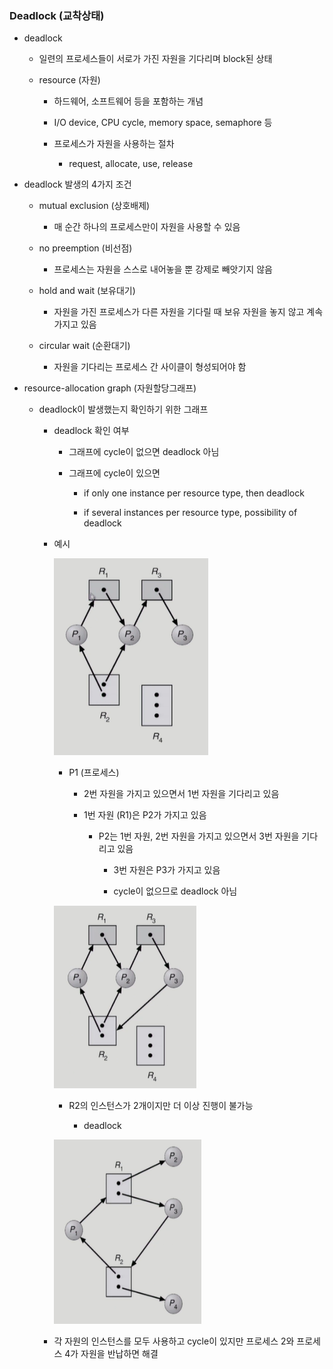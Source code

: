 ### Deadlock (교착상태)

- deadlock
  
  - 일련의 프로세스들이 서로가 가진 자원을 기다리며 block된 상태
  
  - resource (자원)
    
    - 하드웨어, 소프트웨어 등을 포함하는 개념
    
    - I/O device, CPU cycle, memory space, semaphore 등
    
    - 프로세스가 자원을 사용하는 절차
      
      - request, allocate, use, release

- deadlock 발생의 4가지 조건
  
  - mutual exclusion (상호배제)
    
    - 매 순간 하나의 프로세스만이 자원을 사용할 수 있음
  
  - no preemption (비선점)
    
    - 프로세스는 자원을 스스로 내어놓을 뿐 강제로 빼앗기지 않음
  
  - hold and wait (보유대기)
    
    - 자원을 가진 프로세스가 다른 자원을 기다릴 때 보유 자원을 놓지 않고 계속 가지고 있음
  
  - circular wait (순환대기)
    
    - 자원을 기다리는 프로세스 간 사이클이 형성되어야 함

- resource-allocation graph (자원할당그래프)
  
  - deadlock이 발생했는지 확인하기 위한 그래프
    
    - deadlock 확인 여부
      
      - 그래프에 cycle이 없으면 deadlock 아님
      
      - 그래프에 cycle이 있으면
        
        - if only one instance per resource type, then deadlock
        
        - if several instances per resource type, possibility of deadlock
    
    - 예시
      
      ![resource_allocation_graph_1](./image/resource_allocation_graph_1.png)
      
      - P1 (프로세스)
        
        - 2번 자원을 가지고 있으면서 1번 자원을 기다리고 있음
        
        - 1번 자원 (R1)은 P2가 가지고 있음
          
          - P2는 1번 자원, 2번 자원을 가지고 있으면서 3번 자원을 기다리고 있음
            
            - 3번 자원은 P3가 가지고 있음
            
            - cycle이 없으므로 deadlock 아님
      
      ![resource_allocation_graph_2](./image/resource_allocation_graph_2.png)
      
      - R2의 인스턴스가 2개이지만 더 이상 진행이 불가능
        
        - deadlock
      
      ![resource_allocation_graph_3](./image/resource_allocation_graph_3.png)
    
    - 각 자원의 인스턴스를 모두 사용하고 cycle이 있지만 프로세스 2와 프로세스 4가 자원을 반납하면 해결